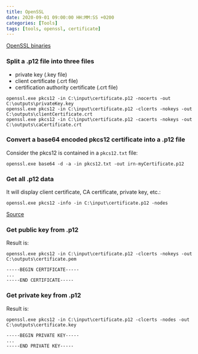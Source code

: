 ```yaml
---
title: OpenSSL
date: 2020-09-01 09:00:00 HH:MM:SS +0200
categories: [Tools]
tags: [tools, openssl, certificate]
---
```


[OpenSSL binaries](https://wiki.openssl.org/index.php/Binaries)

### Split a .p12 file into three files

* private key (.key file)
* client certificate (.crt file)
* certification authority certificate (.crt file)

```batch
openssl.exe pkcs12 -in C:\input\certificate.p12 -nocerts -out C:\outputs\privateKey.key
openssl.exe pkcs12 -in C:\input\certificate.p12 -clcerts -nokeys -out C:\outputs\clientCertificate.crt
openssl.exe pkcs12 -in C:\input\certificate.p12 -cacerts -nokeys -out C:\outputs\caCertificate.crt
```

### Convert a base64 encoded pkcs12 certificate into a .p12 file

Consider the pkcs12 is contained in a `pkcs12.txt` file:

```batch
openssl.exe base64 -d -a -in pkcs12.txt -out irn-myCertificate.p12
```

### Get all .p12 data

It will display client certificate, CA certificate, private key, etc.:

```batch
openssl.exe pkcs12 -info -in C:\input\certificate.p12 -nodes
```

[Source](https://www.ssl.com/how-to/export-certificates-private-key-from-pkcs12-file-with-openssl/)

### Get public key from .p12

Result is:

```batch
openssl.exe pkcs12 -in C:\input\certificate.p12 -clcerts -nokeys -out C:\outputs\certificate.pem
```

```text
-----BEGIN CERTIFICATE-----
...
-----END CERTIFICATE-----
```

### Get private key from .p12

Result is:

```batch
openssl.exe pkcs12 -in C:\input\certificate.p12 -clcerts -nodes -out C:\outputs\certificate.key
```

```text
-----BEGIN PRIVATE KEY-----
...
-----END PRIVATE KEY-----
```
